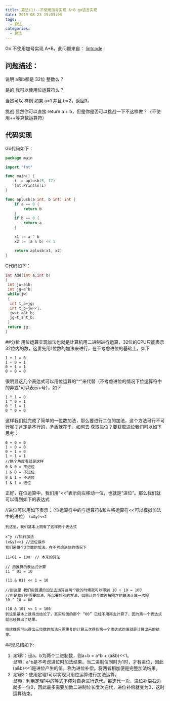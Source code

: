 ```yaml
---
title: 算法(1)--不使用加号实现 A+B go语言实现
date: 2019-08-23 15:03:03
tags:
  - 算法
categories: 
  - 算法
---
```


Go 不使用加号实现 A+B，此问题来自： [lintcode](https://www.lintcode.com/problem/a-b-problem/description)

## 问题描述：

说明
a和b都是 32位 整数么？

是的
我可以使用位运算符么？

当然可以
样例
如果 a=1 并且 b=2，返回3。

挑战
显然你可以直接 return a + b，但是你是否可以挑战一下不这样做？（不使用++等算数运算符）
<!-- more -->
## 代码实现
Go代码如下：

```go
package main

import "fmt"

func main() {
	i := aplusb(5, 17)
	fmt.Println(i)
}

func aplusb(a int, b int) int {
	if a == 0 {
		return b
	}
	if b == 0 {
		return a
	}

	x1 := a ^ b
	x2 := (a & b) << 1

	return aplusb(x1, x2)
}

```
C代码如下：

```c
int Add(int a,int b)
{
 int jw=a&b;
 int jg=a^b;
 while(jw)
 {
  int t_a=jg;
  int t_b=jw<<1;
  jw=t_a&t_b;
  jg=t_a^t_b;
 }
 return jg;
}
```

##分析
用位运算实现加法也就是计算机用二进制进行运算，32位的CPU只能表示32位内的数，这里先用1位数的加法来进行，在不考虑进位的基础上，如下

```
1 + 1 = 0
1 + 0 = 1
0 + 1 = 1
0 + 0 = 0
```

很明显这几个表达式可以用位运算的“^”来代替（不考虑进位的情况下位运算符中的异或^可以表示+号），如下

```
1 ^ 1 = 0
1 ^ 0 = 1
0 ^ 1 = 1
0 ^ 0 = 0
```
这样我们就完成了简单的一位数加法，那么要进行二位的加法，这个方法可行不可行呢？肯定是不行的，矛盾就在于，如何去
获取进位？要获取进位我们可以如下思考：

```
0 + 0 = 0
1 + 0 = 0
0 + 1 = 0
1 + 1 = 1
//换个角度看就是这样
0 & 0 = 不进位
1 & 0 = 不进位
0 & 1 = 不进位
1 & 1 = 进位
```
正好，在位运算中，我们用“<<”表示向左移动一位，也就是“进位”。那么我们就可以得到如下的表达式

//进位可以用如下表示：（位运算符中的与运算符&和左移运算符<<可以模拟加法中的进位）
`(x&y)<<1`

```
到这里，我们基本上拥有了这样两个表达式

x^y //执行加法
(x&y)<<1 //进位操作
我们来做个2位数的加法，在不考虑进位的情况下

11+01 = 100  // 本来的算法
 
// 用推算的表达式计算
11 ^ 01 = 10
 
(11 & 01) << 1 = 10
 
//到这里 我们用普通的加法去运算这两个数的时候就可以得到 10 + 10 = 100
//但是我们不需要加法，所以要想别的方法，如果让两个数再按刚才的算法计算一次呢
10 ^ 10 = 00
 
(10 & 10) << 1 = 100
到这里基本上就得出结论了，其实后面的那个 “00” 已经不用再去计算了，因为第一个表达式就已经算出了结果。

继续推理可以得出三位数的加法只需重复的计算三次得到第一个表达式的值就是计算出来的结果。
```

##现总结如下:
1. *定理1*：设a，b为两个二进制数，则a+b = a^b + (a&b)<<1。  
	*证明*：a^b是不考虑进位时加法结果。当二进制位同时为1时，才有进位，因此 (a&b)<<1是进位产生的值，称为进位补偿。将两者相加便是完整加法结果。
2. *定理2*：使用定理1可以实现只用位运算进行加法运算。  
	*证明*：利用定理1中的等式不停对自身进行迭代。每迭代一次，进位补偿右边就多一位0，因此最多需要加数二进制位长度次迭代，进位补偿就变为0，这时运算结束。